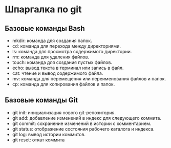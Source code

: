 # Шпаргалка по git

## Базовые команды Bash

- mkdir: команда для создания папок.
- cd: команда для перехода между директориями.
- ls: команда для просмотра содержимого директории.
- rm: команда для удаления файлов.
- touch: команда для создания пустых файлов.
- echo: вывод текста в терминал или запись в файл.
- cat: чтение и вывод содержимого файла.
- mv: команда для перемещения или переименования файлов и папок.
- cp: команда для копирования файлов и папок.

## Базовые команды Git

- git init: инициализация нового git-репозитория.
- git add: добавление изменений в индекс для следующего коммита.
- git commit: сохранение изменений в истории с комментарием.
- git status: отображение состояния рабочего каталога и индекса.
- git log: вывод истории коммитов.
- git reset: откат коммита